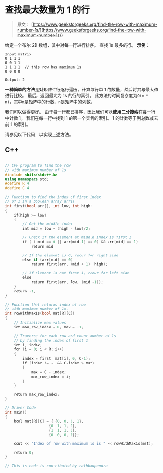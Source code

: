 # 查找最大数量为 1 的行

> 原文： [https://www.geeksforgeeks.org/find-the-row-with-maximum-number-1s/](https://www.geeksforgeeks.org/find-the-row-with-maximum-number-1s/)

给定一个布尔 2D 数组，其中对每一行进行排序。 查找 1s 最多的行。
**示例**：

```
Input matrix
0 1 1 1
0 0 1 1
1 1 1 1  // this row has maximum 1s
0 0 0 0

Output: 2

```



**一种简单的方法**是对矩阵进行逐行遍历，计算每行中 1 的数量，然后将其与最大值进行比较。 最后，返回最大为 1s 的行的索引。 此方法的时间复杂度为`O(m * n)`，其中`m`是矩阵中的行数，`n`是矩阵中的列数。

我们可以做得更好。 由于每一行都已排序，因此我们可以**使用二分搜索**在每一行中计数 1。 我们在每一行中找到 1 的第一个实例的索引。 1 的计数等于列总数减去前 1 的索引。

请参见以下代码，以实现上述方法。

## C++ 

```cpp

// CPP program to find the row  
// with maximum number of 1s  
#include <bits/stdc++.h> 
using namespace std; 
#define R 4  
#define C 4  

// Function to find the index of first index  
// of 1 in a boolean array arr[]  
int first(bool arr[], int low, int high)  
{  
    if(high >= low)  
    {  
        // Get the middle index  
        int mid = low + (high - low)/2;  

        // Check if the element at middle index is first 1  
        if ( ( mid == 0 || arr[mid-1] == 0) && arr[mid] == 1)  
            return mid;  

        // If the element is 0, recur for right side  
        else if (arr[mid] == 0)  
            return first(arr, (mid + 1), high);  

        // If element is not first 1, recur for left side  
        else
            return first(arr, low, (mid -1));  
    }  
    return -1;  
}  

// Function that returns index of row  
// with maximum number of 1s.  
int rowWithMax1s(bool mat[R][C])  
{  
    // Initialize max values  
    int max_row_index = 0, max = -1;  

    // Traverse for each row and count number of 1s  
    // by finding the index of first 1  
    int i, index;  
    for (i = 0; i < R; i++)  
    {  
        index = first (mat[i], 0, C-1);  
        if (index != -1 && C-index > max)  
        {  
            max = C - index;  
            max_row_index = i;  
        }  
    }  

    return max_row_index;  
}  

// Driver Code  
int main()  
{  
    bool mat[R][C] = { {0, 0, 0, 1},  
                    {0, 1, 1, 1},  
                    {1, 1, 1, 1},  
                    {0, 0, 0, 0}};  

    cout << "Index of row with maximum 1s is " << rowWithMax1s(mat);  

    return 0;  
}  

// This is code is contributed by rathbhupendra 

```